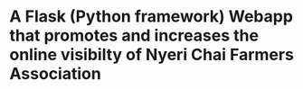 # A Flask (Python framework) Webapp that promotes and increases the online visibilty of Nyeri Chai Farmers Association
